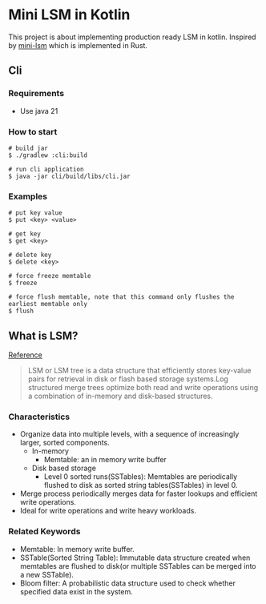 # Mini LSM in Kotlin 

This project is about implementing production ready LSM in kotlin. 
Inspired by [mini-lsm](https://github.com/skyzh/mini-lsm) which is implemented in Rust.

## Cli

### Requirements 
- Use java 21 

### How to start 
```shell
# build jar 
$ ./gradlew :cli:build

# run cli application 
$ java -jar cli/build/libs/cli.jar
```

### Examples 
```shell
# put key value  
$ put <key> <value>  

# get key  
$ get <key>

# delete key 
$ delete <key> 

# force freeze memtable  
$ freeze 

# force flush memtable, note that this command only flushes the earliest memtable only 
$ flush  
```

## What is LSM?

[Reference](https://www.scylladb.com/glossary/log-structured-merge-tree/)
> LSM or LSM tree is a data structure that efficiently stores key-value pairs for retrieval in disk or flash based storage systems.Log structured merge trees optimize both read and write operations using a combination of in-memory and disk-based structures.

### Characteristics
- Organize data into multiple levels, with a sequence of increasingly larger, sorted components.
  - In-memory
    - Memtable: an in memory write buffer
  - Disk based storage
    - Level 0 sorted runs(SSTables): Memtables are periodically flushed to disk as sorted string tables(SSTables) in level 0.
- Merge process periodically merges data for faster lookups and efficient write operations.
- Ideal for write operations and write heavy workloads.

### Related Keywords

- Memtable: In memory write buffer.
- SSTable(Sorted String Table): Immutable data structure created when memtables are flushed to disk(or multiple SSTables can be merged into a new SSTable).
- Bloom filter: A probabilistic data structure used to check whether specified data exist in the system. 
